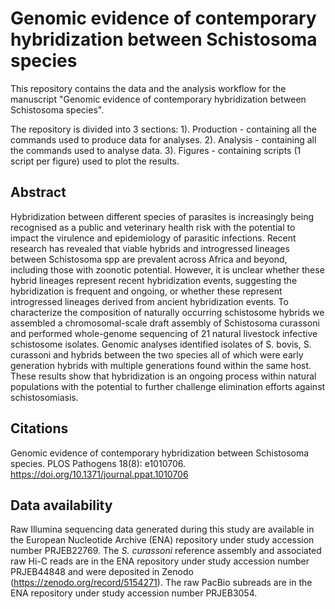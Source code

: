 # Genomic evidence of contemporary hybridization between Schistosoma species

This repository contains the data and the analysis workflow for the manuscript "Genomic evidence of contemporary hybridization between Schistosoma species".

The repository is divided into 3 sections:
1). Production - containing all the commands used to produce data for analyses.
2). Analysis - containing all the commands used to analyse data.
3). Figures - containing scripts (1 script per figure) used to plot the results.

## Abstract
Hybridization between different species of parasites is increasingly being recognised as a public and veterinary health risk with the potential to impact the virulence and epidemiology of parasitic infections. Recent research has revealed that viable hybrids and introgressed lineages between Schistosoma spp are prevalent across Africa and beyond, including those with zoonotic potential. However, it is unclear whether these hybrid lineages represent recent hybridization events, suggesting the hybridization is frequent and ongoing, or whether these represent introgressed lineages derived from ancient hybridization events. To characterize the composition of naturally occurring schistosome hybrids we assembled a chromosomal-scale draft assembly of Schistosoma curassoni and performed whole-genome sequencing of 21 natural livestock infective schistosome isolates. Genomic analyses identified isolates of S. bovis, S. curassoni and hybrids between the two species all of which were early generation hybrids with multiple generations found within the same host. These results show that hybridization is an ongoing process within natural populations with the potential to further challenge elimination efforts against schistosomiasis. 

## Citations
Genomic evidence of contemporary hybridization between Schistosoma species. PLOS Pathogens 18(8): e1010706. https://doi.org/10.1371/journal.ppat.1010706

## Data availability
Raw Illumina sequencing data generated during this study are available in the European Nucleotide Archive (ENA) repository under study accession number PRJEB22769. The *S. curassoni* reference assembly and associated raw Hi-C reads are in the ENA repository under study accession number PRJEB44848 and were deposited in Zenodo (https://zenodo.org/record/5154271). The raw PacBio subreads are in the ENA repository under study accession number PRJEB3054.
